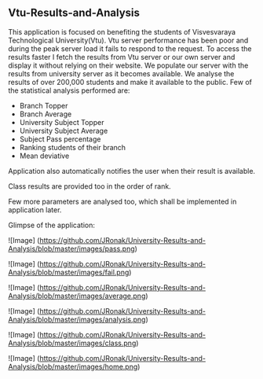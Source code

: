 ## Vtu-Results-and-Analysis
This application is focused on benefiting the students of Visvesvaraya Technological University(Vtu). Vtu server performance has been poor
 and during the peak server load it fails to respond to the request. To access the results faster I fetch the results from Vtu server or our own server and display it without relying on their website.
 We populate our server with the results from university server as it becomes available. We analyse the results of over 200,000 students and make it available to the public. 
 Few of the statistical analysis performed are:

* Branch Topper
* Branch Average
* University Subject Topper
* University Subject Average
* Subject Pass percentage
* Ranking students of their branch
* Mean deviative

Application also automatically notifies the user when their result is available. 

Class results are provided too in the order of rank.

Few more parameters are analysed too, which shall be implemented in application later.

Glimpse of the application:

![Image]
(https://github.com/JRonak/University-Results-and-Analysis/blob/master/images/pass.png)

![Image]
(https://github.com/JRonak/University-Results-and-Analysis/blob/master/images/fail.png)

![Image]
(https://github.com/JRonak/University-Results-and-Analysis/blob/master/images/average.png)

![Image]
(https://github.com/JRonak/University-Results-and-Analysis/blob/master/images/analysis.png)

![Image]
(https://github.com/JRonak/University-Results-and-Analysis/blob/master/images/class.png)

![Image]
(https://github.com/JRonak/University-Results-and-Analysis/blob/master/images/home.png)

